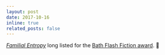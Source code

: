 ```yaml
---
layout: post
date: 2017-10-16
inline: true
related_posts: false
---
```


<a href=""><i>Familial Entropy</i></a> long listed for the <a href="https://www.bathflashfictionaward.com/2017/10/october-2017-award-long-list/">Bath Flash Fiction award</a>. :memo: 